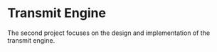 # Transmit Engine
The second project focuses on the design and implementation of the transmit engine.
